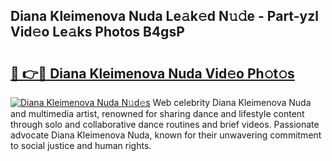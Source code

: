 ## Diana Kleimenova Nuda Le𝚊k𝚎d N𝚞𝚍e - Part-yzl Vid𝚎o Le𝚊ks Photos B4gsP

# <h2><a href="http://fbepvqw.evod.top/?m=Diana+Kleimenova+Nuda">🔗 👉🔴 Diana Kleimenova Nuda Vid𝚎o Ph𝚘t𝚘s</a></h2>

[![Diana Kleimenova Nuda N𝚞d𝚎s](https://i.imgur.com/8V9OHl7.gif)](http://fbepvqw.evod.top/?m=Diana+Kleimenova+Nuda)
Web celebrity Diana Kleimenova Nuda and multimedia artist, renowned for sharing dance and lifestyle content through solo and collaborative dance routines and brief videos. Passionate advocate Diana Kleimenova Nuda, known for their unwavering commitment to social justice and human rights. 
